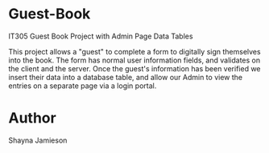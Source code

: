 # Guest-Book
IT305 Guest Book Project with Admin Page Data Tables

This project allows a "guest" to complete a form to digitally sign themselves into the book.
The form has normal user information fields, and validates on the client and the server.
Once the guest's information has been verified we insert their data into a database table,
and allow our Admin to view the entries on a separate page via a login portal.

# Author
Shayna Jamieson
